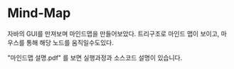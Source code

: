 # Mind-Map
자바의 GUI를 만져보며 마인드맵을 만들어보았다. 트리구조로 마인드 맵이 보이고, 마우스를 통해 해당 노드를 움직일수도있다.

"마인드맵 설명.pdf" 를 보면 실행과정과 소스코드 설명이 있습니다. 
